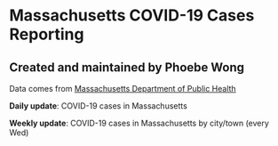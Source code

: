 # Massachusetts COVID-19 Cases Reporting
## Created and maintained by Phoebe Wong

Data comes from [Massachusetts Department of Public Health](https://www.mass.gov/info-details/covid-19-cases-quarantine-and-monitoring)

**Daily update**: COVID-19 cases in Massachusetts

**Weekly update**: COVID-19 cases in Massachusetts by city/town (every Wed)